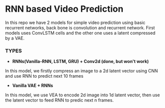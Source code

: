 # RNN based Video Prediction

In this repo we have 2 models for simple video prediction using basic recurrent networks, back bone is convolution and recurrent network. First models uses ConvLSTM cells and the other one uses a latent compressed by a VAE.

### TYPES

- **RNNs(Vanilla-RNN, LSTM, GRU) + Conv2d (done, but won't work)**

In this model, we firstly compress an image to a 2d latent vector using CNN and use RNN to predict next 10 frames

- **Vanilla VAE + RNNs**

In this model, we use VEA to encode 2d image into 1d latent vector, then use the latent vector to feed RNN to predic next n frames.